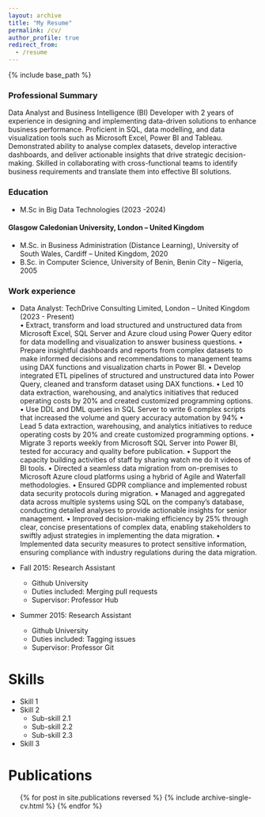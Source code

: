 ```yaml
---
layout: archive
title: "My Resume"
permalink: /cv/
author_profile: true
redirect_from:
  - /resume
---
```


{% include base_path %}

### Professional Summary
Data Analyst and Business Intelligence (BI) Developer with 2 years of experience in designing and implementing data-driven solutions to enhance business performance. Proficient in SQL, data modelling, and data visualization tools such as Microsoft Excel, Power BI and Tableau. Demonstrated ability to analyse complex datasets, develop interactive dashboards, and deliver actionable insights that drive strategic decision-making. Skilled in collaborating with cross-functional teams to identify business requirements and translate them into effective BI solutions.

### Education
* M.Sc in Big Data Technologies (2023 -2024)
#### Glasgow Caledonian University, London – United Kingdom
  
* M.Sc. in Business Administration (Distance Learning), University of South Wales, Cardiff	– United Kingdom, 2020
* B.Sc. in Computer Science, University of Benin, Benin City – Nigeria, 2005

### Work experience
* Data Analyst: TechDrive Consulting Limited, London – United Kingdom (2023 - Present)                                                                                    
•	Extract, transform and load structured and unstructured data from Microsoft Excel, SQL Server and Azure cloud using Power Query editor for data modelling and visualization to answer business questions.
•	Prepare insightful dashboards and reports from complex datasets to make informed decisions and recommendations to management teams using DAX functions and visualization charts in Power BI.
•	Develop integrated ETL pipelines of structured and unstructured data into Power Query, cleaned and transform dataset using DAX functions.
•	Led 10 data extraction, warehousing, and analytics initiatives that reduced operating costs by 20% and created customized programming options.
•	Use DDL and DML queries in SQL Server to write 6 complex scripts that increased the volume and query accuracy automation by 94%
•	Lead 5 data extraction, warehousing, and analytics initiatives to reduce operating costs by 20% and create customized programming options. 
•	Migrate 3 reports weekly from Microsoft SQL Server into Power BI, tested for accuracy and quality before publication.
•	Support the capacity building activities of staff by sharing watch me do it videos of BI tools.
•	Directed a seamless data migration from on-premises to Microsoft Azure cloud platforms using a hybrid of Agile and Waterfall methodologies.
•	Ensured GDPR compliance and implemented robust data security protocols during migration.
•	Managed and aggregated data across multiple systems using SQL on the company’s database, conducting detailed analyses to provide actionable insights for senior management.
•	Improved decision-making efficiency by 25% through clear, concise presentations of complex data, enabling stakeholders to swiftly adjust strategies in implementing the data migration. 
•	Implemented data security measures to protect sensitive information, ensuring compliance with industry regulations during the data migration.


* Fall 2015: Research Assistant
  * Github University
  * Duties included: Merging pull requests
  * Supervisor: Professor Hub

* Summer 2015: Research Assistant
  * Github University
  * Duties included: Tagging issues
  * Supervisor: Professor Git
  
Skills
======
* Skill 1
* Skill 2
  * Sub-skill 2.1
  * Sub-skill 2.2
  * Sub-skill 2.3
* Skill 3

Publications
======
  <ul>{% for post in site.publications reversed %}
    {% include archive-single-cv.html %}
  {% endfor %}</ul>
  

